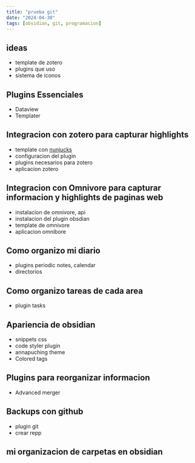 ```yaml
---
title: "prueba git"
date: "2024-04-30"
tags: [obsidian, git, programacion]
---
```


## ideas
- template de zotero
- plugins que uso
- sistema de iconos

## Plugins Essenciales
- Dataview
- Templater

## Integracion con zotero para capturar highlights
- template con [nunjucks](https://mozilla.github.io/nunjucks/)
- configuracion del plugin
- plugins necesarios para zotero
- aplicacion zotero

## Integracion con Omnivore para capturar informacion y highlights de paginas web
- instalacion de omnivore, api
- instalacion del plugin obsdian
- template de omnivore
- aplicacion omnibore

## Como organizo mi diario 
- plugins periodic notes, calendar
- directorios

## Como organizo tareas de cada area
- plugin tasks

## Apariencia de obsidian
- snippets css
- code styler plugin
- annapuching theme
- Colored tags

## Plugins para reorganizar informacion
- Advanced merger

## Backups con github
- plugin git
- crear repp

## mi organizacion de carpetas en obsidian
